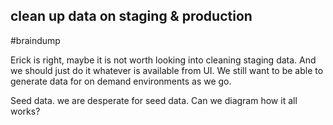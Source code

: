 ## clean up data on staging & production
#braindump

Erick is right, maybe it is not worth looking into cleaning staging data. And we should just do it whatever is available from UI. 
We still want to be able to generate data for on demand environments as we go. 

Seed data. we are desperate for seed data. 
Can we diagram how it all works? 

